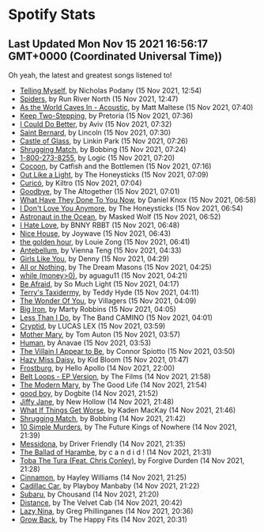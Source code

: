 
# Spotify Stats
## Last Updated Mon Nov 15 2021 16:56:17 GMT+0000 (Coordinated Universal Time))

Oh yeah, the latest and greatest songs listened to!

- [Telling Myself](https://www.last.fm/music/Nicholas+Podany/_/Telling+Myself), by Nicholas Podany (15 Nov 2021, 12:54)
- [Spiders](https://www.last.fm/music/Run+River+North/_/Spiders), by Run River North (15 Nov 2021, 12:47)
- [As the World Caves In - Acoustic](https://www.last.fm/music/Matt+Maltese/_/As+the+World+Caves+In+-+Acoustic), by Matt Maltese (15 Nov 2021, 07:40)
- [Keep Two-Stepping](https://www.last.fm/music/Pretoria/_/Keep+Two-Stepping), by Pretoria (15 Nov 2021, 07:36)
- [I Could Do Better](https://www.last.fm/music/Aviv/_/I+Could+Do+Better), by Aviv (15 Nov 2021, 07:32)
- [Saint Bernard](https://www.last.fm/music/Lincoln/_/Saint+Bernard), by Lincoln (15 Nov 2021, 07:30)
- [Castle of Glass](https://www.last.fm/music/Linkin+Park/_/Castle+of+Glass), by Linkin Park (15 Nov 2021, 07:26)
- [Shrugging Match](https://www.last.fm/music/Bobbing/_/Shrugging+Match), by Bobbing (15 Nov 2021, 07:24)
- [1-800-273-8255](https://www.last.fm/music/Logic/_/1-800-273-8255), by Logic (15 Nov 2021, 07:20)
- [Cocoon](https://www.last.fm/music/Catfish+and+the+Bottlemen/_/Cocoon), by Catfish and the Bottlemen (15 Nov 2021, 07:16)
- [Out Like a Light](https://www.last.fm/music/The+Honeysticks/_/Out+Like+a+Light), by The Honeysticks (15 Nov 2021, 07:09)
- [Curicó](https://www.last.fm/music/Kiltro/_/Curic%C3%B3), by Kiltro (15 Nov 2021, 07:04)
- [Goodbye](https://www.last.fm/music/The+Altogether/_/Goodbye), by The Altogether (15 Nov 2021, 07:01)
- [What Have They Done To You Now](https://www.last.fm/music/Daniel+Knox/_/What+Have+They+Done+To+You+Now), by Daniel Knox (15 Nov 2021, 06:58)
- [I Don't Love You Anymore](https://www.last.fm/music/The+Honeysticks/_/I+Don%27t+Love+You+Anymore), by The Honeysticks (15 Nov 2021, 06:54)
- [Astronaut in the Ocean](https://www.last.fm/music/Masked+Wolf/_/Astronaut+in+the+Ocean), by Masked Wolf (15 Nov 2021, 06:52)
- [I Hate Love](https://www.last.fm/music/BNNY+RBBT/_/I+Hate+Love), by BNNY RBBT (15 Nov 2021, 06:48)
- [Nice House](https://www.last.fm/music/Joywave/_/Nice+House), by Joywave (15 Nov 2021, 06:43)
- [the golden hour](https://www.last.fm/music/Louie+Zong/_/the+golden+hour), by Louie Zong (15 Nov 2021, 06:41)
- [Antebellum](https://www.last.fm/music/Vienna+Teng/_/Antebellum), by Vienna Teng (15 Nov 2021, 04:33)
- [Girls Like You](https://www.last.fm/music/Denny/_/Girls+Like+You), by Denny (15 Nov 2021, 04:29)
- [All or Nothing](https://www.last.fm/music/The+Dream+Masons/_/All+or+Nothing), by The Dream Masons (15 Nov 2021, 04:25)
- [while (money>0)](https://www.last.fm/music/aguagu11/_/while+(money%3E0)), by aguagu11 (15 Nov 2021, 04:21)
- [Be Afraid](https://www.last.fm/music/So+Much+Light/_/Be+Afraid), by So Much Light (15 Nov 2021, 04:17)
- [Terry's Taxidermy](https://www.last.fm/music/Teddy+Hyde/_/Terry%27s+Taxidermy), by Teddy Hyde (15 Nov 2021, 04:11)
- [The Wonder Of You](https://www.last.fm/music/Villagers/_/The+Wonder+Of+You), by Villagers (15 Nov 2021, 04:09)
- [Big Iron](https://www.last.fm/music/Marty+Robbins/_/Big+Iron), by Marty Robbins (15 Nov 2021, 04:05)
- [Less Than I Do](https://www.last.fm/music/The+Band+CAMINO/_/Less+Than+I+Do), by The Band CAMINO (15 Nov 2021, 04:01)
- [Cryptid](https://www.last.fm/music/LUCAS+LEX/_/Cryptid), by LUCAS LEX (15 Nov 2021, 03:59)
- [Mother Mary](https://www.last.fm/music/Tom+Auton/_/Mother+Mary), by Tom Auton (15 Nov 2021, 03:57)
- [Human](https://www.last.fm/music/Anavae/_/Human), by Anavae (15 Nov 2021, 03:53)
- [The Villain I Appear to Be](https://www.last.fm/music/Connor+Spiotto/_/The+Villain+I+Appear+to+Be), by Connor Spiotto (15 Nov 2021, 03:50)
- [Hazy Miss Daisy](https://www.last.fm/music/Kid+Bloom/_/Hazy+Miss+Daisy), by Kid Bloom (15 Nov 2021, 01:47)
- [Frostburg](https://www.last.fm/music/Hello+Apollo/_/Frostburg), by Hello Apollo (14 Nov 2021, 22:00)
- [Belt Loops - EP Version](https://www.last.fm/music/The+Films/_/Belt+Loops+-+EP+Version), by The Films (14 Nov 2021, 21:58)
- [The Modern Mary](https://www.last.fm/music/The+Good+Life/_/The+Modern+Mary), by The Good Life (14 Nov 2021, 21:54)
- [good boy](https://www.last.fm/music/Dogbite/_/good+boy), by Dogbite (14 Nov 2021, 21:52)
- [Jiffy Jane](https://www.last.fm/music/New+Hollow/_/Jiffy+Jane), by New Hollow (14 Nov 2021, 21:48)
- [What If Things Get Worse](https://www.last.fm/music/Kaden+MacKay/_/What+If+Things+Get+Worse), by Kaden MacKay (14 Nov 2021, 21:46)
- [Shrugging Match](https://www.last.fm/music/Bobbing/_/Shrugging+Match), by Bobbing (14 Nov 2021, 21:42)
- [10 Simple Murders](https://www.last.fm/music/The+Future+Kings+of+Nowhere/_/10+Simple+Murders), by The Future Kings of Nowhere (14 Nov 2021, 21:39)
- [Messidona](https://www.last.fm/music/Driver+Friendly/_/Messidona), by Driver Friendly (14 Nov 2021, 21:35)
- [The Ballad of Harambe](https://www.last.fm/music/c+a+n+d+i+d+!/_/The+Ballad+of+Harambe), by c a n d i d ! (14 Nov 2021, 21:31)
- [Toba The Tura (Feat. Chris Conley)](https://www.last.fm/music/Forgive+Durden/_/Toba+The+Tura+(Feat.+Chris+Conley)), by Forgive Durden (14 Nov 2021, 21:28)
- [Cinnamon](https://www.last.fm/music/Hayley+Williams/_/Cinnamon), by Hayley Williams (14 Nov 2021, 21:25)
- [Cadillac Car](https://www.last.fm/music/Playboy+Manbaby/_/Cadillac+Car), by Playboy Manbaby (14 Nov 2021, 21:22)
- [Subaru](https://www.last.fm/music/Chousand/_/Subaru), by Chousand (14 Nov 2021, 21:20)
- [Distance](https://www.last.fm/music/The+Velvet+Cab/_/Distance), by The Velvet Cab (14 Nov 2021, 20:42)
- [Lazy Nina](https://www.last.fm/music/Greg+Phillinganes/_/Lazy+Nina), by Greg Phillinganes (14 Nov 2021, 20:36)
- [Grow Back](https://www.last.fm/music/The+Happy+Fits/_/Grow+Back), by The Happy Fits (14 Nov 2021, 20:31)
